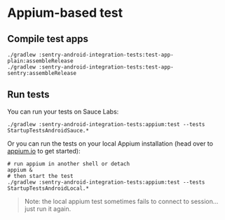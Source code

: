 # Appium-based test

## Compile test apps

```shell
./gradlew :sentry-android-integration-tests:test-app-plain:assembleRelease
./gradlew :sentry-android-integration-tests:test-app-sentry:assembleRelease
```

## Run tests

You can run your tests on Sauce Labs:

```shell
./gradlew :sentry-android-integration-tests:appium:test --tests StartupTestsAndroidSauce.*
```

Or you can run the tests on your local Appium installation (head over to [appium.io](https://appium.io/) to get started):

```shell
# run appium in another shell or detach
appium & 
# then start the test
./gradlew :sentry-android-integration-tests:appium:test --tests StartupTestsAndroidLocal.*
```

> Note: the local appium test sometimes fails to connect to session... just run it again.

